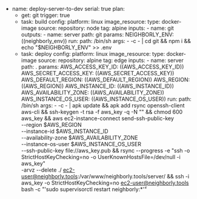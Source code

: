 - name: deploy-server-to-dev
  serial: true
  plan:
  - get: git
    trigger: true
  - task: build
    config:
    platform: linux
    image_resource:
    type: docker-image
    source:
    repository: node
    tag: alpine
    inputs: - name: git
    outputs: - name: server
    path: git
    params:
    NEIGHBORLY_ENV: ((neighborly_env))
    run:
    path: /bin/sh
    args: - -c - |
    cd git &&
    npm i &&
    echo "\$NEIGHBORLY_ENV" >> .env
  - task: deploy
    config:
    platform: linux
    image_resource:
    type: docker-image
    source:
    repository: alpine
    tag: edge
    inputs: - name: server
    path: .
    params:
    AWS_ACCESS_KEY_ID: ((AWS_ACCESS_KEY_ID))
    AWS_SECRET_ACCESS_KEY: ((AWS_SECRET_ACCESS_KEY))
    AWS_DEFAULT_REGION: ((AWS_DEFAULT_REGION))
    AWS_REGION: ((AWS_REGION))
    AWS_INSTANCE_ID: ((AWS_INSTANCE_ID))
    AWS_AVAILABILITY_ZONE: ((AWS_AVAILABILITY_ZONE))
    AWS_INSTANCE_OS_USER: ((AWS_INSTANCE_OS_USER))
    run:
    path: /bin/sh
    args: - -c - |
    apk update &&
    apk add rsync openssh-client aws-cli &&
    ssh-keygen -t rsa -f aws_key -q -N "" &&
    chmod 600 aws_key &&
    aws ec2-instance-connect send-ssh-public-key \
     --region $AWS_REGION \
                  --instance-id $AWS_INSTANCE_ID \
     --availability-zone $AWS_AVAILABILITY_ZONE \
                  --instance-os-user $AWS_INSTANCE_OS_USER \
     --ssh-public-key file://aws_key.pub &&
    rsync --progress -e "ssh -o StrictHostKeyChecking=no -o UserKnownHostsFile=/dev/null -i aws_key" \
     -arvz --delete ./ ec2-user@neighborly.tools:/var/www/neighborly.tools/server/ &&
    ssh -i aws_key -o StrictHostKeyChecking=no ec2-user@neighborly.tools bash -c "'sudo supervisorctl restart neighborly:\*'"
